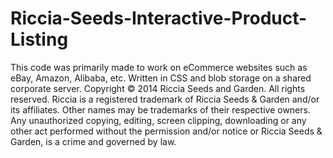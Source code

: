 # Riccia-Seeds-Interactive-Product-Listing
This code was primarily made to work on eCommerce websites such as eBay, Amazon, Alibaba, etc.
Written in CSS and blob storage on a shared corporate server.
Copyright © 2014 Riccia Seeds and Garden. All rights reserved.
Riccia is a registered trademark of Riccia Seeds & Garden and/or its affiliates.
Other names may be trademarks of their respective owners.
Any unauthorized copying, editing, screen clipping, downloading or any other act performed without the permission and/or notice or Riccia Seeds & Garden, is a crime and governed by law. 
